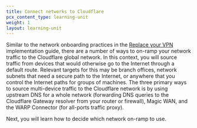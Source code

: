 ```yaml
---
title: Connect networks to Cloudflare
pcx_content_type: learning-unit
weight: 1
layout: learning-unit
---
```


Similar to the network onboarding practices in the [Replace your VPN](/learning-paths/replace-vpn/connect-private-network/) implementation guide, there are a number of ways to on-ramp your network traffic to the Cloudflare global network. In this context, you will source traffic from devices that would otherwise go to the Internet through a default route. Relevant targets for this may be branch offices, network subnets that need a secure path to the Internet, or anywhere that you control the Internet paths for groups of machines. The three primary ways to source multi-device traffic to the Cloudflare network is by using upstream DNS for a whole network (forwarding DNS queries to the Cloudflare Gateway resolver from your router or firewall), Magic WAN, and the WARP Connector (for all-ports traffic proxy).

Next, you will learn how to decide which network on-ramp to use.
